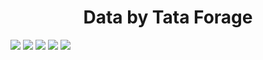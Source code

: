 <html>
  <h1 align="center">Data by Tata Forage</h1>
  <img src=https://github.com/harsharma30/Tableau-Projects/blob/64af99357280f9a9b3f69ab78021f0c4b0370c06/Tableau%20Preview/Screenshot%202024-07-15%20203526.png>
  <img src=https://github.com/harsharma30/Tableau-Projects/blob/64af99357280f9a9b3f69ab78021f0c4b0370c06/Tableau%20Preview/Screenshot%202024-07-15%20210451.png>
  <img src=https://github.com/harsharma30/Tableau-Projects/blob/64af99357280f9a9b3f69ab78021f0c4b0370c06/Tableau%20Preview/Screenshot%202024-07-15%20210501.png>
  <img src=https://github.com/harsharma30/Tableau-Projects/blob/64af99357280f9a9b3f69ab78021f0c4b0370c06/Tableau%20Preview/Screenshot%202024-07-15%20210510.png>
  <img src=https://github.com/harsharma30/Tableau-Projects/blob/64af99357280f9a9b3f69ab78021f0c4b0370c06/Tableau%20Preview/Screenshot%202024-07-15%20210523.png>
</html>
